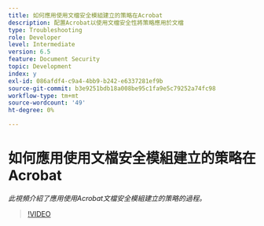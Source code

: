 ```yaml
---
title: 如何應用使用文檔安全模組建立的策略在Acrobat
description: 配置Acrobat以使用文檔安全性將策略應用於文檔
type: Troubleshooting
role: Developer
level: Intermediate
version: 6.5
feature: Document Security
topic: Development
index: y
exl-id: 086afdf4-c9a4-4bb9-b242-e6337281ef9b
source-git-commit: b3e9251bdb18a008be95c1fa9e5c79252a74fc98
workflow-type: tm+mt
source-wordcount: '49'
ht-degree: 0%

---
```


# 如何應用使用文檔安全模組建立的策略在Acrobat

*此視頻介紹了應用使用Acrobat文檔安全模組建立的策略的過程。*

>[!VIDEO](https://video.tv.adobe.com/v/335486?quality=12&learn=on)
